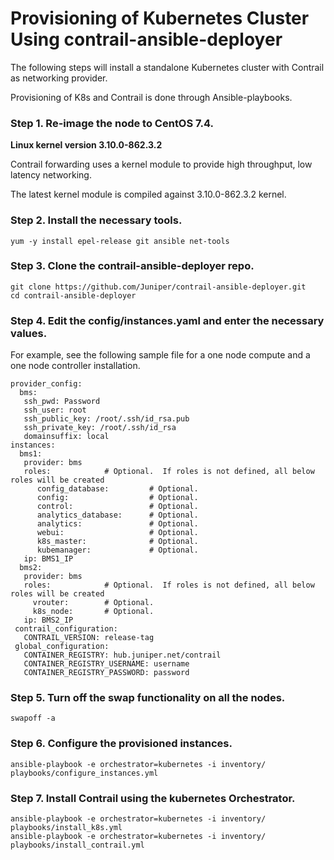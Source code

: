 # Provisioning of Kubernetes Cluster Using contrail-ansible-deployer

The following steps will install a standalone Kubernetes cluster with Contrail as networking provider.

Provisioning of K8s and Contrail is done through Ansible-playbooks.

### Step 1. Re-image the node to CentOS 7.4.

**Linux kernel version 3.10.0-862.3.2**

   Contrail forwarding uses a kernel module to provide high throughput, low latency networking.

   The latest kernel module is compiled against 3.10.0-862.3.2 kernel.

### Step 2.	Install the necessary tools.
```
yum -y install epel-release git ansible net-tools
```

### Step 3.	Clone the contrail-ansible-deployer repo.
```
git clone https://github.com/Juniper/contrail-ansible-deployer.git
cd contrail-ansible-deployer
```

### Step 4.	Edit the config/instances.yaml and enter the necessary values. 

For example, see the following sample file for a one node compute and a one node controller installation.
```
provider_config:
  bms:
   ssh_pwd: Password
   ssh_user: root
   ssh_public_key: /root/.ssh/id_rsa.pub
   ssh_private_key: /root/.ssh/id_rsa
   domainsuffix: local
instances:
  bms1:
   provider: bms
   roles:            # Optional.  If roles is not defined, all below roles will be created
      config_database:         # Optional.
      config:                  # Optional.
      control:                 # Optional.
      analytics_database:      # Optional.
      analytics:               # Optional.
      webui:                   # Optional.
      k8s_master:              # Optional.
      kubemanager:             # Optional.
   ip: BMS1_IP
  bms2:
   provider: bms
   roles:            # Optional.  If roles is not defined, all below roles will be created
     vrouter:        # Optional.
     k8s_node:       # Optional.
   ip: BMS2_IP
 contrail_configuration: 
   CONTRAIL_VERSION: release-tag 
 global_configuration: 
   CONTAINER_REGISTRY: hub.juniper.net/contrail 
   CONTAINER_REGISTRY_USERNAME: username 
   CONTAINER_REGISTRY_PASSWORD: password
```

### Step 5.	Turn off the swap functionality on all the nodes.
```
swapoff -a
```

### Step 6.	Configure the provisioned instances.
```
ansible-playbook -e orchestrator=kubernetes -i inventory/ playbooks/configure_instances.yml
```
### Step 7.	Install Contrail using the kubernetes Orchestrator.
```
ansible-playbook -e orchestrator=kubernetes -i inventory/ playbooks/install_k8s.yml
ansible-playbook -e orchestrator=kubernetes -i inventory/ playbooks/install_contrail.yml
```
